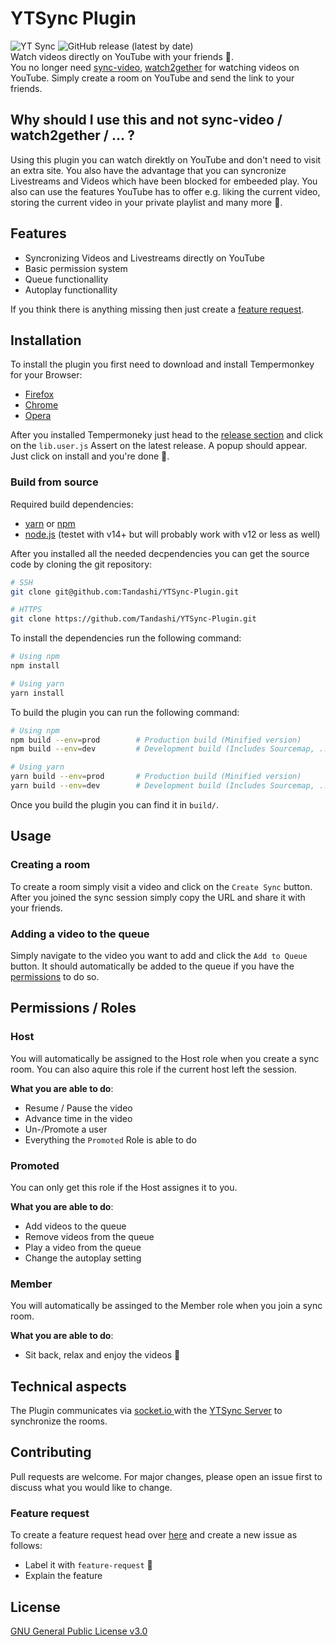 # YTSync Plugin
![YT Sync](https://github.com/Tandashi/YTSync-Plugin/workflows/YT%20Sync/badge.svg?branch=master) ![GitHub release (latest by date)](https://img.shields.io/github/v/release/Tandashi/YTSync-Plugin)  
Watch videos directly on YouTube with your friends 🍿.  
You no longer need [sync-video](https://sync-video.com), [watch2gether](https://www.watch2gether.com) for watching videos on YouTube. Simply create a room on YouTube and send the link to your friends.

## Why should I use this and not sync-video / watch2gether / ... ?

Using this plugin you can watch direktly on YouTube and don't need to visit an extra site.
You also have the advantage that you can syncronize Livestreams and Videos which have been blocked for embeeded play. You also can use the features YouTube has to offer e.g. liking the current video, storing the current video in your private playlist and many more 🥺.

## Features

- Syncronizing Videos and Livestreams directly on YouTube
- Basic permission system
- Queue functionallity
- Autoplay functionallity

If you think there is anything missing then just create a [feature request](#feature-request).

## Installation

To install the plugin you first need to download and install Tempermonkey for your Browser:

- [Firefox](https://addons.mozilla.org/en-US/firefox/addon/tampermonkey/)
- [Chrome](https://chrome.google.com/webstore/detail/tampermonkey/dhdgffkkebhmkfjojejmpbldmpobfkfo)
- [Opera](https://addons.opera.com/en/extensions/details/tampermonkey-beta/)

After you installed Tempermoneky just head to the [release section](https://github.com/Tandashi/YTSync-Plugin/releases)  and click on the `lib.user.js` Assert on the latest release. A popup should appear. Just click on install and you're done 🙂.

### Build from source

Required build dependencies:

- [yarn](https://yarnpkg.com) or [npm](https://www.npmjs.com)
- [node.js](https://nodejs.org/en/) (testet with v14+ but will probably work with v12 or less as well)

After you installed all the needed decpendencies you can get the source code by cloning the git repository:

```bash
# SSH
git clone git@github.com:Tandashi/YTSync-Plugin.git

# HTTPS
git clone https://github.com/Tandashi/YTSync-Plugin.git
```

To install the dependencies run the following command:

```bash
# Using npm
npm install

# Using yarn
yarn install
```

To build the plugin you can run the following command:

```bash
# Using npm
npm build --env=prod		# Production build (Minified version)
npm build --env=dev			# Development build (Includes Sourcemap, ...)

# Using yarn
yarn build --env=prod		# Production build (Minified version)
yarn build --env=dev		# Development build (Includes Sourcemap, ...)
```

Once you build the plugin you can find it in `build/`.

## Usage

### Creating a room

To create a room simply visit a video and click on the `Create Sync` button. After you joined the sync session simply copy the URL and share it with your friends.

### Adding a video to the queue

Simply navigate to the video you want to add and click the `Add to Queue` button. It should automatically be added to the queue if you have the [permissions](#permissions-roles) to do so.

## Permissions / Roles

### Host

You will automatically be assigned to the Host role when you create a sync room. You can also aquire this role if the current host left the session.

**What you are able to do**:

- Resume / Pause the video
- Advance time in the video
- Un-/Promote a user
- Everything the `Promoted` Role is able to do

### Promoted

You can only get this role if the Host assignes it to you.

**What you are able to do**:

- Add videos to the queue
- Remove videos from the queue
- Play a video from the queue
- Change the autoplay setting

### Member

You will automatically be assinged to the Member role when you join a sync room.

**What you are able to do**:

- Sit back, relax and enjoy the videos 🍿

## Technical aspects

The Plugin communicates via [socket.io ](https://socket.io)with the [YTSync Server](https://github.com/Tandashi/YTSync-Server) to synchronize the rooms.

## Contributing

Pull requests are welcome. For major changes, please open an issue first to discuss what you would like to change.

### Feature request

To create a feature request head over [here](https://github.com/Tandashi/YTSync-Plugin/issues) and create a new issue as follows:

- Label it with  `feature-request` 🙏
- Explain the feature

## License

[GNU General Public License v3.0](https://choosealicense.com/licenses/gpl-3.0/)

